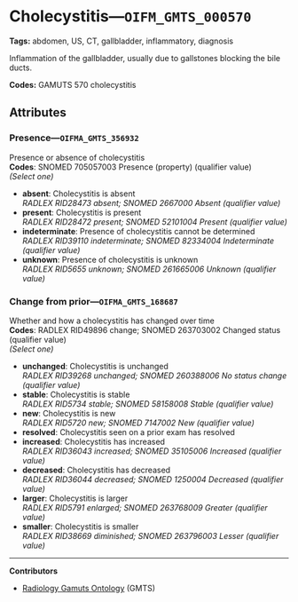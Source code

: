 # Cholecystitis—`OIFM_GMTS_000570`

**Tags:** abdomen, US, CT, gallbladder, inflammatory, diagnosis

Inflammation of the gallbladder, usually due to gallstones blocking the bile ducts.

**Codes:** GAMUTS 570 cholecystitis

## Attributes

### Presence—`OIFMA_GMTS_356932`

Presence or absence of cholecystitis  
**Codes**: SNOMED 705057003 Presence (property) (qualifier value)  
*(Select one)*

- **absent**: Cholecystitis is absent  
_RADLEX RID28473 absent; SNOMED 2667000 Absent (qualifier value)_
- **present**: Cholecystitis is present  
_RADLEX RID28472 present; SNOMED 52101004 Present (qualifier value)_
- **indeterminate**: Presence of cholecystitis cannot be determined  
_RADLEX RID39110 indeterminate; SNOMED 82334004 Indeterminate (qualifier value)_
- **unknown**: Presence of cholecystitis is unknown  
_RADLEX RID5655 unknown; SNOMED 261665006 Unknown (qualifier value)_

### Change from prior—`OIFMA_GMTS_168687`

Whether and how a cholecystitis has changed over time  
**Codes**: RADLEX RID49896 change; SNOMED 263703002 Changed status (qualifier value)  
*(Select one)*

- **unchanged**: Cholecystitis is unchanged  
_RADLEX RID39268 unchanged; SNOMED 260388006 No status change (qualifier value)_
- **stable**: Cholecystitis is stable  
_RADLEX RID5734 stable; SNOMED 58158008 Stable (qualifier value)_
- **new**: Cholecystitis is new  
_RADLEX RID5720 new; SNOMED 7147002 New (qualifier value)_
- **resolved**: Cholecystitis seen on a prior exam has resolved  
- **increased**: Cholecystitis has increased  
_RADLEX RID36043 increased; SNOMED 35105006 Increased (qualifier value)_
- **decreased**: Cholecystitis has decreased  
_RADLEX RID36044 decreased; SNOMED 1250004 Decreased (qualifier value)_
- **larger**: Cholecystitis is larger  
_RADLEX RID5791 enlarged; SNOMED 263768009 Greater (qualifier value)_
- **smaller**: Cholecystitis is smaller  
_RADLEX RID38669 diminished; SNOMED 263796003 Lesser (qualifier value)_

---

**Contributors**

- [Radiology Gamuts Ontology](https://gamuts.net/) (GMTS)